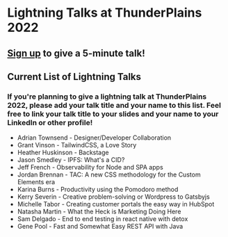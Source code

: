 # Lightning Talks at ThunderPlains 2022

## [Sign up](https://forms.gle/pcDNAexj3KNvQ4wK8) to give a 5-minute talk!

## Current List of Lightning Talks

### If you're planning to give a lightning talk at ThunderPlains 2022, please add your talk title and your name to this list. Feel free to link your talk title to your slides and your name to your LinkedIn or other profile!

* Adrian Townsend - Designer/Developer Collaboration
* Grant Vinson - TailwindCSS, a Love Story
* Heather Huskinson - Backstage
* Jason Smedley - IPFS: What's a CID?
* Jeff French - Observability for Node and SPA apps
* Jordan Brennan - TAC: A new CSS methodology for the Custom Elements era
* Karina Burns - Productivity using the Pomodoro method
* Kerry Severin - Creative problem-solving or Wordpress to Gatsbyjs
* Michelle Tabor - Creating customer portals the easy way in HubSpot
* Natasha Martin - What the Heck is Marketing Doing Here
* Sam Delgado - End to end testing in react native with detox
* Gene Pool - Fast and Somewhat Easy REST API with Java
